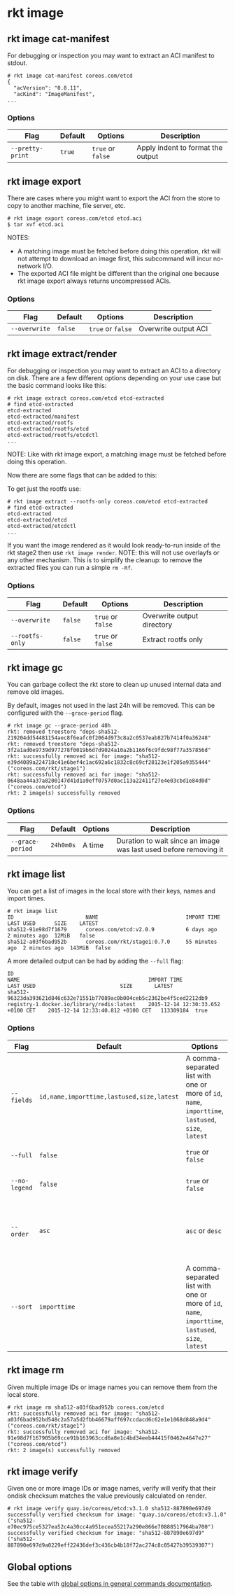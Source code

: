 # rkt image

## rkt image cat-manifest

For debugging or inspection you may want to extract an ACI manifest to stdout.

```
# rkt image cat-manifest coreos.com/etcd
{
  "acVersion": "0.8.11",
  "acKind": "ImageManifest",
...
```

### Options

| Flag | Default | Options | Description |
| --- | --- | --- | --- |
| `--pretty-print` |  `true` | `true` or `false` | Apply indent to format the output |

## rkt image export

There are cases where you might want to export the ACI from the store to copy to another machine, file server, etc.

```
# rkt image export coreos.com/etcd etcd.aci
$ tar xvf etcd.aci
```

NOTES:

- A matching image must be fetched before doing this operation, rkt will not attempt to download an image first, this subcommand will incur no-network I/O.
- The exported ACI file might be different than the original one because rkt image export always returns uncompressed ACIs.

### Options

| Flag | Default | Options | Description |
| --- | --- | --- | --- |
| `--overwrite` |  `false` | `true` or `false` | Overwrite output ACI |

## rkt image extract/render

For debugging or inspection you may want to extract an ACI to a directory on disk.
There are a few different options depending on your use case but the basic command looks like this:

```
# rkt image extract coreos.com/etcd etcd-extracted
# find etcd-extracted
etcd-extracted
etcd-extracted/manifest
etcd-extracted/rootfs
etcd-extracted/rootfs/etcd
etcd-extracted/rootfs/etcdctl
...
```

NOTE: Like with rkt image export, a matching image must be fetched before doing this operation.

Now there are some flags that can be added to this:

To get just the rootfs use:

```
# rkt image extract --rootfs-only coreos.com/etcd etcd-extracted
# find etcd-extracted
etcd-extracted
etcd-extracted/etcd
etcd-extracted/etcdctl
...
```

If you want the image rendered as it would look ready-to-run inside of the rkt stage2 then use `rkt image render`.
NOTE: this will not use overlayfs or any other mechanism.
This is to simplify the cleanup: to remove the extracted files you can run a simple `rm -Rf`.

### Options

| Flag | Default | Options | Description |
| --- | --- | --- | --- |
| `--overwrite` |  `false` | `true` or `false` | Overwrite output directory |
| `--rootfs-only` |  `false` | `true` or `false` | Extract rootfs only |

## rkt image gc

You can garbage collect the rkt store to clean up unused internal data and remove old images.

By default, images not used in the last 24h will be removed.
This can be configured with the `--grace-period` flag.

```
# rkt image gc --grace-period 48h
rkt: removed treestore "deps-sha512-219204dd54481154aec8f6eafc0f2064d973c8a2c0537eab827b7414f0a36248"
rkt: removed treestore "deps-sha512-3f2a1ad0e9739d977278f0019b6d7d9024a10a2b1166f6c9fdc98f77a357856d"
rkt: successfully removed aci for image: "sha512-e39d4089a224718c41e6bef4c1ac692a6c1832c8c69cf28123e1f205a9355444" ("coreos.com/rkt/stage1")
rkt: successfully removed aci for image: "sha512-0648aa44a37a8200147d41d1a9eff0757d0ac113a22411f27e4e03cbd1e84d0d" ("coreos.com/etcd")
rkt: 2 image(s) successfully removed
```

### Options

| Flag | Default | Options | Description |
| --- | --- | --- | --- |
| `--grace-period` |  `24h0m0s` | A time | Duration to wait since an image was last used before removing it |

## rkt image list

You can get a list of images in the local store with their keys, names and import times.

```
# rkt image list
ID                       NAME                            IMPORT TIME     LAST USED      SIZE    LATEST
sha512-91e98d7f1679      coreos.com/etcd:v2.0.9          6 days ago      2 minutes ago  12MiB   false
sha512-a03f6bad952b      coreos.com/rkt/stage1:0.7.0     55 minutes ago  2 minutes ago  143MiB  false
```

A more detailed output can be had by adding the `--full` flag:

```
ID                                                                        NAME                                         IMPORT TIME                          LAST USED                           SIZE       LATEST
sha512-96323da393621d846c632e71551b77089ac0b004ceb5c2362be4f5ced2212db9   registry-1.docker.io/library/redis:latest    2015-12-14 12:30:33.652 +0100 CET    2015-12-14 12:33:40.812 +0100 CET   113309184  true
```

### Options

| Flag | Default | Options | Description |
| --- | --- | --- | --- |
| `--fields` |  `id,name,importtime,lastused,size,latest` | A comma-separated list with one or more of `id`, `name`, `importtime`, `lastused`, `size`, `latest` | Comma-separated list of fields to display |
| `--full` |  `false` | `true` or `false` | Use long output format |
| `--no-legend` |  `false` | `true` or `false` | Suppress a legend with the list |
| `--order` |  `asc` | `asc` or `desc` | Choose the sorting order if at least one sort field is provided (`--sort`) |
| `--sort` |  `importtime` | A comma-separated list with one or more of `id`, `name`, `importtime`, `lastused`, `size`, `latest` | Sort the output according to the provided comma-separated list of fields |

## rkt image rm

Given multiple image IDs or image names you can remove them from the local store.

```
# rkt image rm sha512-a03f6bad952b coreos.com/etcd
rkt: successfully removed aci for image: "sha512-a03f6bad952bd548c2a57a5d2fbb46679aff697ccdacd6c62e1e1068d848a9d4" ("coreos.com/rkt/stage1")
rkt: successfully removed aci for image: "sha512-91e98d7f167905b69cce91b163963ccd6a8e1c4bd34eeb44415f0462e4647e27" ("coreos.com/etcd")
rkt: 2 image(s) successfully removed
```

## rkt image verify

Given one or more image IDs or image names, verify will verify that their
ondisk checksum matches the value previously calculated on render.

```
# rkt image verify quay.io/coreos/etcd:v3.1.0 sha512-887890e697d9
successfully verified checksum for image: "quay.io/coreos/etcd:v3.1.0" ("sha512-e70ec975ce5327ea52c4a30cc4a951ecea55217a290e866e70888517964ba700")                   
successfully verified checksum for image: "sha512-887890e697d9" ("sha512-887890e697d9a0229eff22436def3c436cb4b18f72ac274c8c05427b39539307")
```

## Global options

See the table with [global options in general commands documentation][global-options].


[global-options]: ../commands.md#global-options
